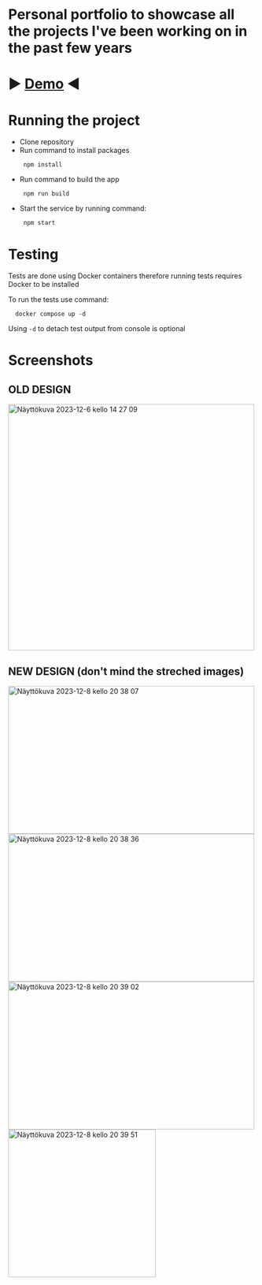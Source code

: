 # Personal portfolio to showcase all the projects I've been working on in the past few years

# ▶️ <a href="https://iivarinen-lauri-8db9db2f7a51.herokuapp.com/">Demo</a> ◀️

# Running the project

 - Clone repository
 - Run command to install packages
   ```
    npm install
   ```
 - Run command to build the app
   ```
    npm run build
   ```
 - Start the service by running command:
   ```
    npm start
   ```

# Testing
Tests are done using Docker containers therefore running tests requires Docker to be installed

To run the tests use command:
  ```
    docker compose up -d
  ```
Using ```-d``` to detach test output from console is optional


# Screenshots

## OLD DESIGN
<img width="500" alt="Näyttökuva 2023-12-6 kello 14 27 09" src="https://github.com/Lauri-Iivarinen/portfoliopage/assets/94760484/b17e46f6-2219-4a9f-ba22-894d6c0533e0">

## NEW DESIGN (don't mind the streched images)
<img width="500" height="300" alt="Näyttökuva 2023-12-8 kello 20 38 07" src="https://github.com/Lauri-Iivarinen/portfoliopage/assets/94760484/289ec536-c94d-407c-b093-633905b7ddc5">
<img width="500" height="300" alt="Näyttökuva 2023-12-8 kello 20 38 36" src="https://github.com/Lauri-Iivarinen/portfoliopage/assets/94760484/481a2963-79f3-4935-90fc-32b3aedced80">
<img width="500" height="300" alt="Näyttökuva 2023-12-8 kello 20 39 02" src="https://github.com/Lauri-Iivarinen/portfoliopage/assets/94760484/9a7c8e7d-e1b4-4bb1-8ad7-45f74e66aaa1">
<br />
<img width="300" alt="Näyttökuva 2023-12-8 kello 20 39 51" src="https://github.com/Lauri-Iivarinen/portfoliopage/assets/94760484/20e4d2cd-1782-4c93-8a2a-c15c17c474d3">
